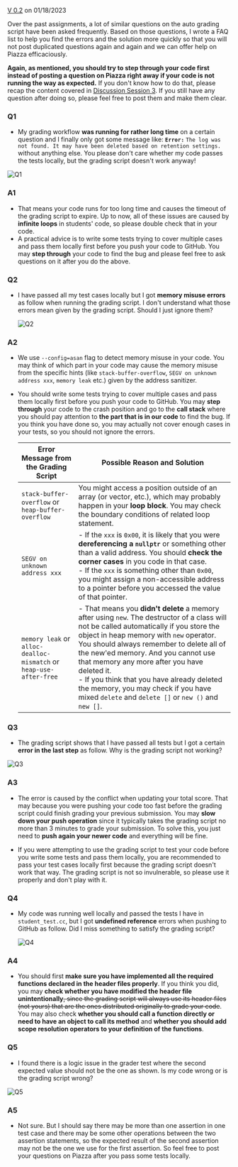 [V 0.2](https://viterbi-web.usc.edu/~yudewei/main/sources/gradingscript/) on 01/18/2023

Over the past assignments, a lot of similar questions on the auto grading script have been asked frequently. Based on those questions, I wrote a FAQ list to help you find the errors and the solution more quickly so that you will not post duplicated questions again and again and we can offer help on Piazza efficaciously. 

**Again, as mentioned, you should try to step through your code first instead of posting a question on Piazza right away if your code is not running the way as expected.** If you don't know how to do that, please recap the content covered in [Discussion Session 3](https://usc.zoom.us/rec/play/X61pMXvfmU6g5n5sUgE2u88mRI6BNzQy1V1EEWJlrEugTcXKtbFb3c9QjvSSeDDdyEDr0nPia983rSNs.87NK07bntiEp0-mc?continueMode=true). If you still have any question after doing so, please feel free to post them and make them clear.

### Q1

- My grading workflow **was running for rather long time** on a certain question and I finally only got some message like: **`Error:`** `The log was not found. It may have been deleted based on retention settings.`  without anything else. You please don't care whether my code passes the tests locally, but the grading script doesn't work anyway! 

  

![Q1](images/Q1.jpg)

### A1

- That means your code runs for too long time and causes the timeout of the grading script to expire. Up to now, all of these issues are caused by **infinite loops** in students' code, so please double check that in your code.
- A practical advice is to write some tests trying to cover multiple cases and pass them locally first before you push your code to GitHub. You may **step through** your code to find the bug and please feel free to ask questions on it after you do the above.

### Q2

- I have passed all my test cases locally but I got **memory misuse errors** as follow when running the grading script. I don't understand what those errors mean given by the grading script. Should I just ignore them?

  

  ![Q2](images/Q2.jpg)

  

### A2

- We use `--config=asan` flag to detect memory misuse in your code. You may think of which part in your code may cause the memory misuse from the specific hints (like ` stack-buffer-overflow `, `SEGV on unknown address xxx`, `memory leak` etc.) given by the address sanitizer.

- You should write some tests trying to cover multiple cases and pass them locally first before you push your code to GitHub. You may **step through** your code to the crash position and go to the **call stack** where you should pay attention to **the part that is in our code** to find the bug. If you think you have done so, you may actually not cover enough cases in your tests, so you should not ignore the errors.

  | Error Message from the Grading Script | Possible Reason and Solution                                 |
  | ------------------------------------- | ------------------------------------------------------------ |
  | `stack-buffer-overflow` or `heap-buffer-overflow`    | You might access a position outside of an array (or vector, etc.), which may probably happen in your **loop block**. You may check the boundary conditions of related loop statement. |
  | `SEGV on unknown address xxx`         | - If the `xxx` is `0x00`, it is likely that you were **dereferencing a `nullptr`** or something other than a valid address. You should **check the corner cases** in you code in that case.  <br />- If the `xxx` is something other than `0x00`, you might assign a non-accessible address to a pointer before you accessed the value of that pointer. |
  | `memory leak` or `alloc-dealloc-mismatch` or `heap-use-after-free` | - That means you **didn't delete** a memory after using `new`. The destructor of a class will not be called automatically if you store the object in heap memory with `new` operator. You should always remember to delete all of the new'ed memory. And you cannot use that memory any more after you have deleted it.<br />- If you think that you have already deleted the memory, you may check if you have mixed `delete` and `delete []` or `new ()` and `new []`. |




### Q3

- The grading script shows that I have passed all tests but I got a certain **error in the last step** as follow. Why is the grading script not working?

![Q3](images/Q3.jpg)



### A3

- The error is caused by the conflict when updating your total score. That may because you were pushing your code too fast before the grading script could finish grading your previous submission. You may **slow down your push operation** since it typically takes the grading script no more than 3 minutes to grade your submission. To solve this, you just need to **push again your newer code** and everything will be fine.

- If you were attempting to use the grading script to test your code before you write some tests and pass them locally, you are recommended to pass your test cases locally first because the grading script doesn't work that way. The grading script is not so invulnerable, so please use it properly and don't play with it.

### Q4

- My code was running well locally and passed the tests I have in `student_test.cc`, but I got **undefined reference** errors when pushing to GitHub as follow. Did I miss something to satisfy the grading script?

  

  ![Q4](images/Q4.jpg)

### A4

- You should first **make sure you have implemented all the required functions declared in the header files properly**. If you think you did, you may **check whether you have modified the header file unintentionally**~~, since the grading script will always use its header files (not yours) that are the ones distributed originally to grade your code~~. You may also check **whether you should call a function directly or need to have an object to call its method** and **whether you should add scope resolution operators to your definition of the functions**.

### Q5

- I found there is a logic issue in the grader test where the second expected value should not be the one as shown. Is my code wrong or is the grading script wrong?



![Q5](images/Q5.jpg)



### A5

- Not sure. But I should say there may be more than one assertion in one test case and there may be some other operations between the two assertion statements, so the expected result of the second assertion may not be the one we use for the first assertion. So feel free to post your questions on Piazza after you pass some tests locally.
